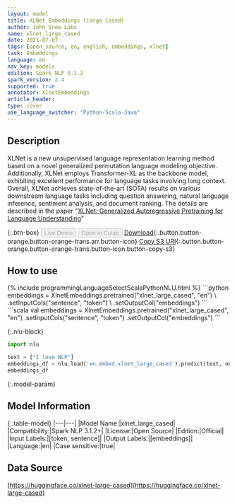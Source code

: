 ```yaml
---
layout: model
title: XLNet Embeddings (Large Cased)
author: John Snow Labs
name: xlnet_large_cased
date: 2021-07-07
tags: [open_source, en, english, embeddings, xlnet]
task: Embeddings
language: en
nav_key: models
edition: Spark NLP 3.1.2
spark_version: 2.4
supported: true
annotator: XlnetEmbeddings
article_header:
type: cover
use_language_switcher: "Python-Scala-Java"
---
```


## Description

XLNet is a new unsupervised language representation learning method based on a novel generalized permutation language modeling objective. Additionally, XLNet employs Transformer-XL as the backbone model, exhibiting excellent performance for language tasks involving long context. Overall, XLNet achieves state-of-the-art (SOTA) results on various downstream language tasks including question answering, natural language inference, sentiment analysis, and document ranking. The details are described in the paper "[​XLNet: Generalized Autoregressive Pretraining for Language Understanding](https://arxiv.org/abs/1906.08237)"

{:.btn-box}
<button class="button button-orange" disabled>Live Demo</button>
<button class="button button-orange" disabled>Open in Colab</button>
[Download](https://s3.amazonaws.com/auxdata.johnsnowlabs.com/public/models/xlnet_large_cased_en_3.1.2_2.4_1625667939024.zip){:.button.button-orange.button-orange-trans.arr.button-icon}
[Copy S3 URI](s3://auxdata.johnsnowlabs.com/public/models/xlnet_large_cased_en_3.1.2_2.4_1625667939024.zip){:.button.button-orange.button-orange-trans.button-icon.button-copy-s3}

## How to use



<div class="tabs-box" markdown="1">
{% include programmingLanguageSelectScalaPythonNLU.html %}
```python
embeddings = XlnetEmbeddings.pretrained("xlnet_large_cased", "en") \
.setInputCols("sentence", "token") \
.setOutputCol("embeddings")
```
```scala
val embeddings = XlnetEmbeddings.pretrained("xlnet_large_cased", "en")
.setInputCols("sentence", "token")
.setOutputCol("embeddings")
```

{:.nlu-block}
```python
import nlu

text = ["I love NLP"]
embeddings_df = nlu.load('en.embed.xlnet_large_cased').predict(text, output_level='token')
embeddings_df
```
</div>

{:.model-param}
## Model Information

{:.table-model}
|---|---|
|Model Name:|xlnet_large_cased|
|Compatibility:|Spark NLP 3.1.2+|
|License:|Open Source|
|Edition:|Official|
|Input Labels:|[token, sentence]|
|Output Labels:|[embeddings]|
|Language:|en|
|Case sensitive:|true|

## Data Source

[https://huggingface.co/xlnet-large-cased](https://huggingface.co/xlnet-large-cased)